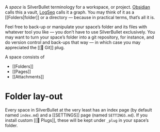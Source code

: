 A _space_ is SilverBullet terminology for a workspace, or project. [Obsidian](https://obsidian.md/) calls this a vault, [LogSeq](https://logseq.com/) calls it a graph. You may think of it as a [[Folders|folder]] or a directory — because in practical terms, that’s all it is.

Feel free to back-up or manipulate your space’s folder and its files with whatever tool you like — you don’t have to use SilverBullet exclusively. You may want to turn your space’s folder into a git repository, for instance, and do version control and back-ups that way — in which case you may appreciated the [[🔌 Git]] plug.

A space consists of
* [[Folders]]
* [[Pages]]
* [[Attachments]]

# Folder lay-out
Every space in SilverBullet at the very least has an index page (by default named `index.md`) and a [[SETTINGS]] page (named `SETTINGS.md`). If you install custom [[🔌 Plugs]], these will be kept under `_plug` in your space’s folder.

